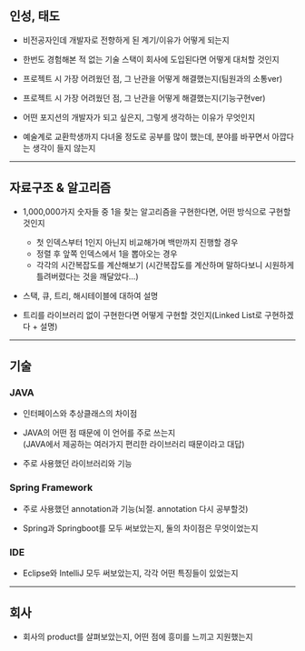 ## 인성, 태도   
- 비전공자인데 개발자로 전향하게 된 계기/이유가 어떻게 되는지   
   
- 한번도 경험해본 적 없는 기술 스택이 회사에 도입된다면 어떻게 대처할 것인지   
   
- 프로젝트 시 가장 어려웠던 점, 그 난관을 어떻게 해결했는지(팀원과의 소통ver)   

- 프로젝트 시 가장 어려웠던 점, 그 난관을 어떻게 해결했는지(기능구현ver)   
   
- 어떤 포지션의 개발자가 되고 싶은지, 그렇게 생각하는 이유가 무엇인지   
   
- 예술계로 교환학생까지 다녀올 정도로 공부를 많이 했는데, 분야를 바꾸면서 아깝다는 생각이 들지 않는지   
***
## 자료구조 & 알고리즘   
- 1,000,000가지 숫자들 중 1을 찾는 알고리즘을 구현한다면, 어떤 방식으로 구현할 것인지   
  + 첫 인덱스부터 1인지 아닌지 비교해가며 백만까지 진행할 경우   
  + 정렬 후 앞쪽 인덱스에서 1을 뽑아오는 경우   
  + 각각의 시간복잡도를 계산해보기 (시간복잡도를 계산하며 말하다보니 시원하게 틀려버렸다는 것을 깨달았다...)   
  
- 스택, 큐, 트리, 해시테이블에 대하여 설명   
   
- 트리를 라이브러리 없이 구현한다면 어떻게 구현할 것인지(Linked List로 구현하겠다 + 설명)   
***
## 기술   
### JAVA   
- 인터페이스와 추상클래스의 차이점   
   
- JAVA의 어떤 점 때문에 이 언어를 주로 쓰는지   
  (JAVA에서 제공하는 여러가지 편리한 라이브러리 때문이라고 대답)     
   
- 주로 사용했던 라이브러리와 기능   
   
### Spring Framework   
- 주로 사용했던 annotation과 기능(뇌절. annotation 다시 공부할것)   
   
- Spring과 Springboot를 모두 써보았는지, 둘의 차이점은 무엇이었는지   
   
### IDE   
- Eclipse와 IntelliJ 모두 써보았는지, 각각 어떤 특징들이 있었는지   
***
## 회사   
- 회사의 product를 살펴보았는지, 어떤 점에 흥미를 느끼고 지원했는지   
